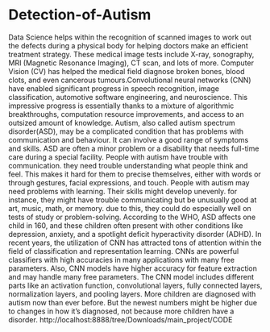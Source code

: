 # Detection-of-Autism
Data Science helps within the recognition of scanned images to work out the defects during a physical body for helping doctors make an efficient treatment strategy. These medical image tests include X-ray, sonography, MRI (Magnetic Resonance Imaging), CT scan, and lots of more. Computer Vision (CV) has helped the medical field diagnose broken bones, blood clots, and even cancerous tumours.Convolutional neural networks (CNN) have enabled significant progress in speech recognition, image classification, automotive software engineering, and neuroscience. This impressive progress is essentially thanks to a mixture of algorithmic breakthroughs, computation resource improvements, and access to an outsized amount of knowledge. Autism, also called autism spectrum disorder(ASD), may be a complicated condition that has problems with communication and behaviour. It can involve a good range of symptoms and skills. ASD are often a minor problem or a disability that needs full-time care during a special facility. People with autism have trouble with communication. they need trouble understanding what people think and feel. This makes it hard for them to precise themselves, either with words or through gestures, facial expressions, and touch. People with autism may need problems with learning. Their skills might develop unevenly. for instance, they might have trouble communicating but be unusually good at art, music, math, or memory. due to this, they could do especially well on tests of study or problem-solving. According to the WHO, ASD affects one child in 160, and these children often present with other conditions like depression, anxiety, and a spotlight deficit hyperactivity disorder (ADHD). In recent years, the utilization of CNN has attracted tons of attention within the field of classification and representation learning. CNNs are powerful classifiers with high accuracies in many applications with many free parameters. Also, CNN models have higher accuracy for feature extraction and may handle many free parameters. The CNN model includes different parts like an activation function, convolutional layers, fully connected layers, normalization layers, and pooling layers. More children are diagnosed with autism now than ever before. But the newest numbers might be higher due to changes in how it’s diagnosed, not because more children have a disorder.
http://localhost:8888/tree/Downloads/main_project/CODE
